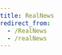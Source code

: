 ```yaml
---
title: RealNews
redirect_from:
  - /RealNews
  - /realNews
---
```

<html lang="">
<head>
  <meta charset="utf-8">
  <meta name="viewport" content="width=device-width, initial-scale=1.0">
  <style>
    body {
      padding: 0;
      margin: 0;
    }
  </style>
  <script src="p5/p5.js"></script>
  <script src="p5/p5.sound.js"></script>
  <script src="realnews.js"></script>
</head>

<body>
  <div id="videos"></div>
</body>

</html>